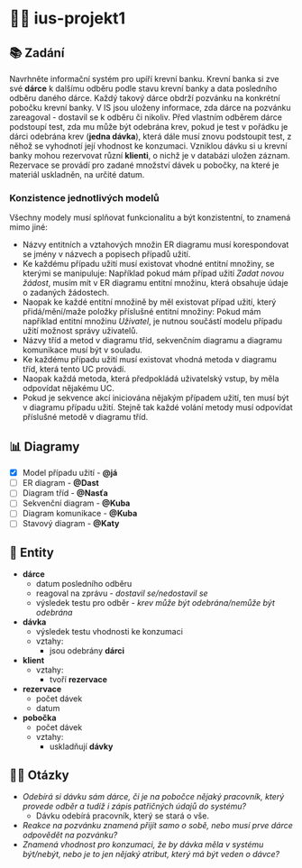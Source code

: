 # 🧛‍♀️ ius-projekt1

## 📚 Zadání

Navrhněte informační systém pro upíří krevní banku. Krevní banka si zve své **dárce** k dalšímu odběru podle stavu krevní banky a data posledního odběru daného dárce. Každý takový dárce obdrží pozvánku na konkrétní pobočku krevní banky. V IS jsou uloženy informace, zda dárce na pozvánku zareagoval - dostavil se k odběru či nikoliv. Před vlastním odběrem dárce podstoupí test, zda mu může být odebrána krev, pokud je test v pořádku je dárci odebrána krev (**jedna dávka**), která dále musí znovu podstoupit test, z něhož se vyhodnotí její vhodnost ke konzumaci. Vzniklou dávku si u krevní banky mohou rezervovat různí **klienti**, o nichž je v databázi uložen záznam. Rezervace se provádí pro zadané množství dávek u pobočky, na které je materiál uskladněn, na určité datum.

### Konzistence jednotlivých modelů

Všechny modely musí splňovat funkcionalitu a být konzistentní, to znamená mimo jiné:

- Názvy entitních a vztahových množin ER diagramu musí korespondovat se jmény v názvech a popisech případů užití.
- Ke každému případu užití musí existovat vhodné entitní množiny, se kterými se manipuluje: Například pokud mám případ užití *Zadat novou žádost*, musím mít v ER diagramu entitní množinu, která obsahuje údaje o zadaných žádostech.
- Naopak ke každé entitní množině by měl existovat případ užití, který přidá/mění/maže položky příslušné entitní množiny: Pokud mám například entitní množinu *Uživatel*, je nutnou součástí modelu případu užití možnost správy uživatelů.
- Názvy tříd a metod v diagramu tříd, sekvenčním diagramu a diagramu komunikace musí být v souladu.
- Ke každému případu užití musí existovat vhodná metoda v diagramu tříd, která tento UC provádí.
- Naopak každá metoda, která předpokládá uživatelský vstup, by měla odpovídat nějakému UC.
- Pokud je sekvence akcí iniciována nějakým případem užití, ten musí být v diagramu případu užití. Stejně tak každé volání metody musí odpovídat příslušné metodě v diagramu tříd.

## 📊 Diagramy

- [x] Model případu užití - **@já**
- [ ] ER diagram - **@Dast**
- [ ] Diagram tříd - **@Nasťa**
- [ ] Sekvenční diagram - **@Kuba**
- [ ] Diagram komunikace - **@Kuba**
- [ ] Stavový diagram - **@Katy**

## 👺 Entity

- **dárce**
  - datum posledního odběru
  - reagoval na zprávu - _dostavil se/nedostavil se_
  - výsledek testu pro odběr - _krev může být odebrána/nemůže být odebrána_
- **dávka**
  - výsledek testu vhodnosti ke konzumaci
  - vztahy:
    - jsou odebrány **dárci**
- **klient**
  - vztahy:
    - tvoří **rezervace**
- **rezervace**
  - počet dávek
  - datum
- **pobočka**
  - počet dávek
  - vztahy:
    - uskladňují **dávky**

## 🙋‍♂️ Otázky

- *Odebírá si dávku sám dárce, či je na pobočce nějaký pracovník, který provede odběr a tudíž i zápis patřičných údajů do systému?*
  - Dávku odebírá pracovník, který se stará o vše.
- *Reakce na pozvánku znamená přijít samo o sobě, nebo musí prve dárce odpovědět na pozvánku?*
- *Znamená vhodnost pro konzumaci, že by dávka měla v systému být/nebýt, nebo je to jen nějaký atribut, který má být veden o dávce?*
